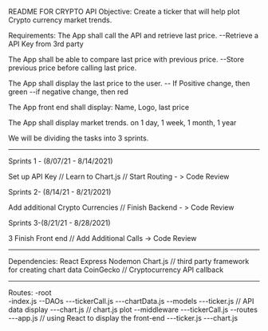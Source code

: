 README FOR CRYPTO API
Objective: Create a ticker that will help plot Crypto currency market trends.

Requirements:
The App shall call the API and retrieve last price.
--Retrieve a API Key from 3rd party

The App shall be able to compare last price with previous price.
--Store previous price before calling last price.

The App shall display the last price to the user.
-- If Positive change, then green
--if negative change, then red

The App front end shall display:
Name, Logo, last price

The App shall display market trends.
on 1 day, 1 week, 1 month, 1 year

We will be dividing the tasks into 3 sprints. 
********************************************
Sprints 1 - (8/07/21 - 8/14/2021)

Set up API Key // Learn to Chart.js // Start Routing - > Code Review

Sprints 2- (8/14/21 - 8/21/2021)

Add additional Crypto Currencies // Finish Backend - > Code Review

Sprints 3-(8/21/21 - 8/28/2021)

3 Finish Front end // Add Additional Calls -> Code Review
********************************************

Dependencies:
React
Express
Nodemon
Chart.js // third party framework for creating chart data
CoinGecko // Cryptocurrency API callback

********************************************

Routes:
-root
\
-index.js
--DAOs
---tickerCall.js
---chartData.js
--models
---ticker.js // API data display
---chart.js // chart.js plot
--middleware
---tickerCall.js
--routes
---app.js // using React to display the front-end
---ticker.js
---chart.js
